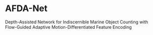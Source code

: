 # AFDA-Net
Depth-Assisted Network for Indiscernible Marine Object Counting with Flow-Guided Adaptive Motion-Differentiated Feature Encoding
